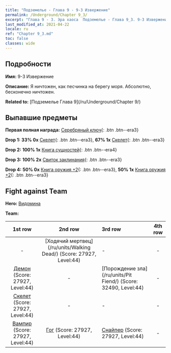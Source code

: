 ```yaml
---
title: "Подземелье - Глава 9 - 9-3 Извержение"
permalink: /Underground/Chapter 9_3/
excerpt: "Глава 9 - 3. Эра хаоса  Подземелье - Глава 9_3. 9-3 Извержение"
last_modified_at: 2021-04-22
locale: ru
ref: "Chapter 9_3.md"
toc: false
classes: wide
---
```


## Подробности

 **Имя:** 9-3 Извержение

 **Описание:** Я ничтожен, как песчинка на берегу моря. Абсолютно, бесконечно ничтожен.

 **Related to:** [Подземелье Глава 9](/ru/Underground/Chapter 9/)

## Выпавшие предметы

 **Первая полная награда:** [Серебряный ключ](/ItemsRU/con_693/){: .btn .btn--era3}

 **Drop 1:** **33% 0x** [Скелет](/ItemsRU/unt_208/){: .btn .btn--era3}, **67% 1x** [Скелет](/ItemsRU/unt_208/){: .btn .btn--era3}

 **Drop 2:** **100% 1x** [Книга сущностей](/ItemsRU/mat_39/){: .btn .btn--era4}

 **Drop 3:** **100% 2x** [Свиток заклинания](/ItemsRU/con_694/){: .btn .btn--era3}

 **Drop 4:** **50% 0x** [Книга оружия +2](/ItemsRU/mat_32/){: .btn .btn--era3}, **50% 1x** [Книга оружия +2](/ItemsRU/mat_32/){: .btn .btn--era3}


## Fight against Team
 **Hero:** [Видомина](/ru/heroes/Vidomina/)

 **Team:**


  | 1st row | 2nd row | 3rd row | 4th row |
  |:----:|:----:|:----|:----:|
  | - | [Ходячий мертвец](/ru/units/Walking Dead/) (Score: 27927, Level:44)  | - | - |
  | [Демон](/ru/units/Demon/) (Score: 27927, Level:44)  | - | [Порождение зла](/ru/units/Pit Fiend/) (Score: 32490, Level:44)  | - |
  | [Скелет](/ru/units/Skeleton/) (Score: 27927, Level:44)  | - | - | - |
  | [Вампир](/ru/units/Vampire/) (Score: 27927, Level:44)  | [Гог](/ru/units/Gog/) (Score: 27927, Level:44)  | [Снайпер](/ru/units/Sharpshooter/) (Score: 27927, Level:44)  | - |


